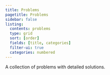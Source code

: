 ```yaml
---
title: Problems
pagetitle: Problems
sidebar: false
listing:
  contents: problems
  type: grid
  sort: [order]
  fields: [title, categories]
  filter-ui: true
  categories: numbered
---
```


A collection of problems with detailed solutions.

